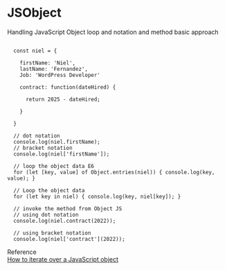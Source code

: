 # JSObject
Handling JavaScript Object loop and notation and method basic approach

```JS

  const niel = {
    
    firstName: 'Niel',
    lastName: 'Fernandez',
    Job: 'WordPress Developer'
    
    contract: function(dateHired) { 
     
      return 2025 - dateHired;
      
    }

  }
   
  // dot notation
  console.log(niel.firstName);
  // bracket notation
  console.log(niel['firstName']);
  
  // loop the object data E6
  for (let [key, value] of Object.entries(niel)) { console.log(key, value); }

  // Loop the object data
  for (let key in niel) { console.log(key, niel[key]); }
  
  // invoke the method from Object JS 
  // using dot notation
  console.log(niel.contract(2022));
  
  // using bracket notation
  console.log(niel['contract'](2022));

```

Reference<br />
<a href="https://stackoverflow.com/questions/14379274/how-to-iterate-over-a-javascript-object">How to iterate over a JavaScript object</a><br />
